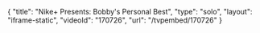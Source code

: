{
    "title": "Nike+ Presents: Bobby's Personal Best",
    "type": "solo",
    "layout": "iframe-static",
    "videoId": "170726",
    "url": "\/tvpembed\/170726"
}